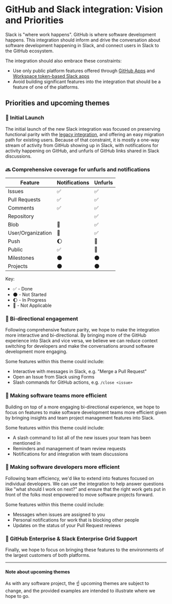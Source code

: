 # GitHub and Slack integration: Vision and Priorities

Slack is "where work happens". GitHub is where software development happens. This integration should inform and drive the conversation about software development happening in Slack, and connect users in Slack to the GitHub ecosystem.

The integration should also embrace these constraints:

- Use only public platform features offered through [GitHub Apps](http://developer.github.com/apps) and [Workspace token-based Slack apps](https://api.slack.com/slack-apps-preview)
- Avoid building significant features into the integration that should be a feature of one of the platforms.

## Priorities and upcoming themes

### :checkered_flag: Initial Launch

The initial launch of the new Slack integration was focused on preserving functional parity with the [legacy integration](https://github.com/github/ecosystem-integrations/blob/master/docs/slack/legacy-features.md), and offering an easy migration path for existing users. Because of that constraint, it is mostly a one-way stream of activity from GitHub showing up in Slack, with notifications for activity happening on GitHub, and unfurls of GitHub links shared in Slack discussions. 

### :soon: Comprehensive coverage for unfurls and notifications

Feature           | Notifications      | Unfurls           
------------------|--------------------|--------------------
Issues            | :white_check_mark: | :white_check_mark:
Pull Requests     | :white_check_mark: | :white_check_mark:
Comments          | :white_check_mark: | :white_check_mark:
Repository        |                    | :white_check_mark:
Blob              | :no_entry_sign:    | :white_check_mark:
User/Organization | :no_entry_sign:    | :white_check_mark:
Push              | :moon:             | :no_entry_sign:
Public            | :white_check_mark: | :no_entry_sign:
Milestones        | :new_moon:         | :new_moon:
Projects          | :new_moon:         | :new_moon:

Key:
- :white_check_mark: - Done
- :new_moon: - Not Started
- :moon: - In Progress
- :no_entry_sign: - Not Applicable

### :pushpin: Bi-directional engagement

Following comprehensive feature parity, we hope to make the integration more interactive and bi-directional. By bringing more of the GitHub experience into Slack and vice versa, we believe we can reduce context switching for developers and make the conversations around software development more engaging.

Some features within this theme could include:
- Interactive with messages in Slack, e.g. "Merge a Pull Request"
- Open an Issue from Slack using Forms
- Slash commands for GitHub actions, e.g. `/close <issue>`

### :pushpin: Making software teams more efficient

Building on top of a more engaging bi-directional experience, we hope to focus on features to make software development teams more efficient given by bringing insights and team project management features into Slack.

Some features within this theme could include:
- A slash command to list all of the new issues your team has been mentioned in
- Reminders and management of team review requests
- Notifications for and integration with team discussions

### :pushpin: Making software developers more efficient

Following team efficiency, we'd like to extend into features focused on individual developers. We can use the integration to help answer questions like "what should I work on next?" and ensure that the right work gets put in front of the folks most empowered to move software projects forward.

Some features within this theme could include:
- Messages when issues are assigned to you
- Personal notifications for work that is blocking other people
- Updates on the status of your Pull Request reviews

### :pushpin: GitHub Enterprise & Slack Enterprise Grid Support

Finally, we hope to focus on bringing these features to the environments of the largest customers of both platforms.

---

#### Note about upcoming themes

As with any software project, the :point_up: upcoming themes are subject to change, and the provided examples are intended to illustrate where we hope to go.
